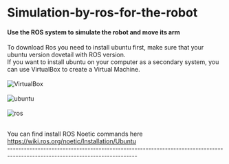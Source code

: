# Simulation-by-ros-for-the-robot
#### Use the ROS system to simulate the robot and move its arm
To download Ros you need to install ubuntu first, make sure that your ubuntu version dovetail with ROS version. <br>
If you want to install ubuntu on your computer as a secondary system, you can use VirtualBox to create a Virtual Machine.<br>
<br>
![VirtualBox](https://github.com/Areej1basfar/Simulation-by-ros-for-the-robot/assets/121516453/4ab1c034-0a21-4f3a-a18e-f63ce8630f57)<br> <br>
![ubuntu](https://github.com/Areej1basfar/Simulation-by-ros-for-the-robot/assets/121516453/403b5f8a-ccff-4847-b6e0-b3f240005039)<br><br>
![ros](https://github.com/Areej1basfar/Simulation-by-ros-for-the-robot/assets/121516453/72f8ba58-7278-47af-a259-0f1fea7e4a32)<br><br>

You can find install ROS Noetic commands here <br>
https://wiki.ros.org/noetic/Installation/Ubuntu<br>
-----------------------------------------------------------------------------------------------------------------------------<br><br>
